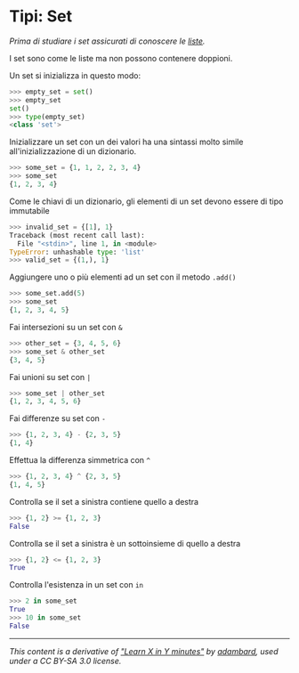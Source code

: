 # Tipi: Set

_Prima di studiare i set assicurati di conoscere le [liste](53_Type_List.md)._

I set sono come le liste ma non possono contenere doppioni.

Un set si inizializza in questo modo:

```python
>>> empty_set = set()  
>>> empty_set
set()
>>> type(empty_set)
<class 'set'>
```

Inizializzare un set con un dei valori ha una sintassi molto simile all'inizializzazione di un dizionario.

```python
>>> some_set = {1, 1, 2, 2, 3, 4}  
>>> some_set
{1, 2, 3, 4}
```

Come le chiavi di un dizionario, gli elementi di un set devono essere di tipo immutabile

```python
>>> invalid_set = {[1], 1} 
Traceback (most recent call last):
  File "<stdin>", line 1, in <module>
TypeError: unhashable type: 'list'
>>> valid_set = {(1,), 1}
```


Aggiungere uno o più elementi ad un set con il metodo `.add()`

```python
>>> some_set.add(5)
>>> some_set
{1, 2, 3, 4, 5}
```

Fai intersezioni su un set con `&`

```python
>>> other_set = {3, 4, 5, 6}   
>>> some_set & other_set  
{3, 4, 5}
```

Fai unioni su set con `|`

```python
>>> some_set | other_set   
{1, 2, 3, 4, 5, 6}
```

Fai differenze su set con `-`

```python
>>> {1, 2, 3, 4} - {2, 3, 5}   
{1, 4}
```


Effettua la differenza simmetrica con `^`

```python
>>> {1, 2, 3, 4} ^ {2, 3, 5}   
{1, 4, 5}
```

Controlla se il set a sinistra contiene quello a destra

```python
>>> {1, 2} >= {1, 2, 3}
False
```

Controlla se il set a sinistra è un sottoinsieme di quello a destra

```python
>>> {1, 2} <= {1, 2, 3}
True
```


Controlla l'esistenza in un set con `in`

```python
>>> 2 in some_set  
True
>>> 10 in some_set
False
```


---

_This content is a derivative of ["Learn X in Y minutes"](https://github.com/adambard/learnxinyminutes-docs) by [adambard](https://github.com/adambard), used under a CC BY-SA 3.0 license._

